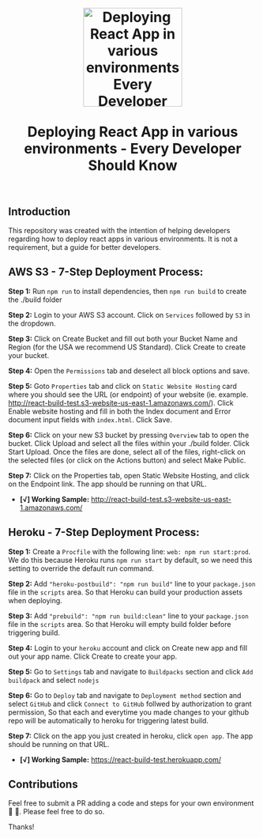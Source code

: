 <h1 align="center">
<br>
  <a href="https://github.com/prasanthLalapeta/react-app-deployments"><img src="https://techstream.org/images/img/Final-steps-with-React-JS-App.jpg" alt="Deploying React App in various environments Every Developer Should Know" width=200"></a>
  <br>
    <br>
  Deploying React App in various environments - Every Developer Should Know
  <br><br>
</h1>


## Introduction

This repository was created with the intention of helping developers regarding how to deploy react apps in various environments. It is not a requirement, but a guide for better developers.

## AWS S3 - 7-Step Deployment Process:

**Step 1:** Run `npm run` to install dependencies, then `npm run build` to create the ./build folder

**Step 2:** Login to your AWS S3 account. Click on `Services` followed by `S3` in the dropdown.

**Step 3:** Click on Create Bucket and fill out both your Bucket Name and Region (for the USA we recommend US Standard). Click Create to create your bucket.

**Step 4:** Open the `Permissions` tab and deselect all block options and save.

**Step 5:** Goto `Properties` tab and click on `Static Website Hosting` card where you should see the URL (or endpoint) of your website (ie. example. http://react-build-test.s3-website-us-east-1.amazonaws.com/). Click Enable website hosting and fill in both the Index document and Error document input fields with `index.html`. Click Save.

**Step 6:** Click on your new S3 bucket by pressing `Overview` tab to open the bucket. Click Upload and select all the files within your ./build folder. Click Start Upload. Once the files are done, select all of the files, right-click on the selected files (or click on the Actions button) and select Make Public.

**Step 7:** Click on the Properties tab, open Static Website Hosting, and click on the Endpoint link. The app should be running on that URL.

- **[√] Working Sample:** http://react-build-test.s3-website-us-east-1.amazonaws.com/


## Heroku - 7-Step Deployment Process:

**Step 1:** Create a `Procfile` with the following line: `web: npm run start:prod`. We do this because Heroku runs `npm run start` by default, so we need this setting to override the default run command.

**Step 2:** Add `"heroku-postbuild": "npm run build"` line to your `package.json` file in the `scripts` area. So that Heroku can build your production assets when deploying.

**Step 3:** Add `"prebuild": "npm run build:clean"` line to your `package.json` file in the `scripts` area. So that Heroku will empty build folder before triggering build.

**Step 4:** Login to your `heroku` account and click on Create new app and fill out your app name. Click Create to create your app.

**Step 5:** Go to `Settings` tab and navigate to `Buildpacks` section and click `Add buildpack` and select `nodejs`

**Step 6:** Go to `Deploy` tab and navigate to `Deployment method` section and select `GitHub` and click `Connect to GitHub` follwed by authorization to grant permission, So that each and everytime you made changes to your github repo will be automatically to heroku for triggering latest build.

**Step 7:** Click on the app you just created in heroku, click `open app`. The app should be running on that URL.

- **[√] Working Sample:** https://react-build-test.herokuapp.com/

## Contributions

Feel free to submit a PR adding a code and steps for your own environment :raised_hands: :muscle:. Please feel free to do so.

Thanks!
